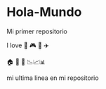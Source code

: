 # Hola-Mundo

Mi primer repositorio

I love :pizza: :video_game: :chocolate_bar: :airplane:

:house: :bear: :wolf: :chart_with_downwards_trend::chart_with_upwards_trend::bar_chart:

mi ultima linea en mi repositorio

